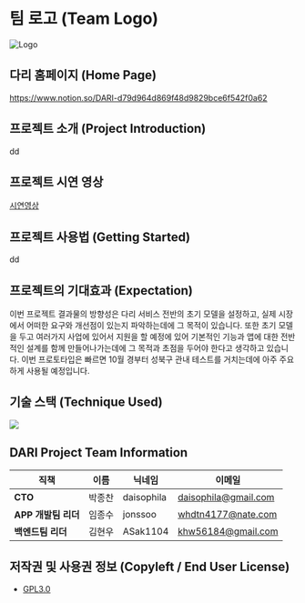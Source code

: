 # 팀 로고 (Team Logo)
![Logo](https://user-images.githubusercontent.com/31983961/129435458-933e9867-3541-4171-89a5-8d7f98f8cdee.png)

## 다리 홈페이지 (Home Page)
 https://www.notion.so/DARI-d79d964d869f48d9829bce6f542f0a62

## 프로젝트 소개 (Project  Introduction)
 dd

## 프로젝트 시연 영상
[시연영상](https://youtu.be/Sqp1qpT6wCY)

## 프로젝트 사용법 (Getting Started)
 dd

 
## 프로젝트의 기대효과 (Expectation)
 이번 프로젝트 결과물의 방향성은 다리 서비스 전반의 초기 모델을 설정하고, 실제 시장에서 어떠한 요구와 개선점이 있는지 파악하는데에 그 목적이 있습니다. 또한 초기 모델을 두고 여러가지 사업에 있어서 지원을 할 예정에 있어 기본적인 기능과 앱에 대한 전반적인 설계를 함께 만들어나가는데에 그 목적과 초점을 두어야 한다고 생각하고 있습니다. 이번 프로토타입은 빠르면 10월 경부터 성북구 관내 테스트를 거치는데에 아주 주요하게 사용될 예정입니다.
  

## 기술 스택 (Technique Used)
![](./img/Technique.png)


## DARI Project Team Information


|직책|이름|닉네임|이메일|
|---|---|---|---|
|**CTO**|박종찬|daisophila|daisophila@gmail.com|
|**APP 개발팀 리더**|임종수|jonssoo|whdtn4177@nate.com|
|**백엔드팀 리더**|김현우|ASak1104|khw56184@gmail.com|


## 저작권 및 사용권 정보 (Copyleft / End User License)
 * [GPL3.0](https://github.com/ASak1104/DARI_proto/blob/master/LICENSE)
